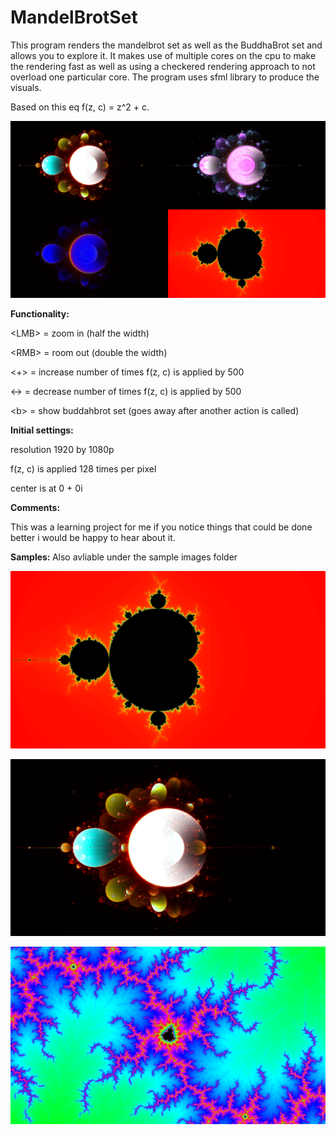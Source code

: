 # MandelBrotSet

This program renders the mandelbrot set as well as the BuddhaBrot set and allows you to explore it.  It makes use of multiple cores on the cpu to make the rendering fast as well as using a checkered rendering approach to not overload one particular core.  The program uses sfml library to produce the visuals.

Based on this eq f(z, c) = z^2 + c.

![Set of 4 examples](https://github.com/EdwardBrodskiy/MandelBrotSet/blob/master/Sample%20images/set%20of%204.png)

<b> Functionality: </b>

\<LMB> = zoom in (half the width)

\<RMB> = room out (double the width)

<+> = increase number of times f(z, c) is applied by 500

<-> = decrease number of times f(z, c) is applied by 500

\<b> = show buddahbrot set (goes away after another action is called)

<b> Initial settings: </b>

resolution 1920 by 1080p

f(z, c) is applied 128 times per pixel

center is at 0 + 0i

<b> Comments: </b>

This was a learning project for me if you notice things that could be done better i would be happy to hear 
about it.

<b> Samples: </b>
Also avliable under the sample images folder

![Mandelbrot Set](https://github.com/EdwardBrodskiy/MandelBrotSet/blob/master/Sample%20images/mandelbrot%201080%20hue.png)

![Buddhabrot set](https://github.com/EdwardBrodskiy/MandelBrotSet/blob/master/Sample%20images/buddah%201080%20layered.png)

![Mandelbrot Set example 1](https://github.com/EdwardBrodskiy/MandelBrotSet/blob/master/Sample%20images/MandelBrotSet%201080%201.png)

